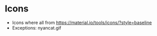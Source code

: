 # Icons 
- Icons where all from https://material.io/tools/icons/?style=baseline
- Exceptions: nyancat.gif
